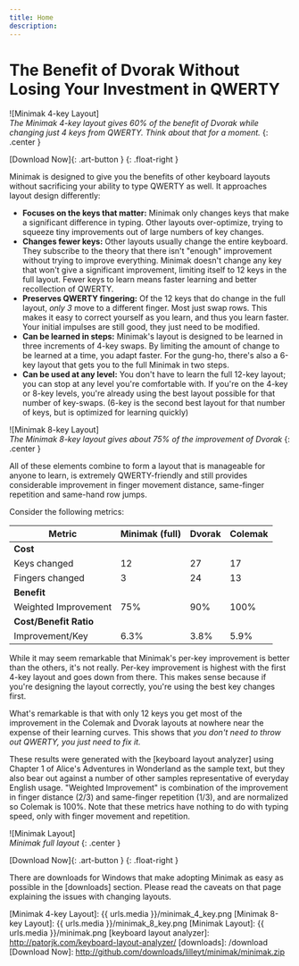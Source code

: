 ```yaml
---
title: Home
description:
---
```

The Benefit of Dvorak Without Losing Your Investment in QWERTY
==============================================================

![Minimak 4-key Layout]  
_The Minimak 4-key layout gives 60% of the benefit of Dvorak while
changing just 4 keys from QWERTY.  Think about that for a moment._
{: .center }

[Download Now]{: .art-button }
{: .float-right }

Minimak is designed to give you the benefits of other keyboard layouts
without sacrificing your ability to type QWERTY as well.  It approaches
layout design differently:

- __Focuses on the keys that matter:__  Minimak only changes keys that
  make a significant difference in typing.  Other layouts over-optimize,
  trying to squeeze tiny improvements out of large numbers of key
  changes.
- __Changes fewer keys:__ Other layouts usually change the entire
  keyboard.  They subscribe to the theory that there isn't "enough"
  improvement without trying to improve everything.  Minimak doesn't
  change any key that won't give a significant improvement, limiting
  itself to 12 keys in the full layout.  Fewer keys to learn means
  faster learning and better recollection of QWERTY.
- __Preserves QWERTY fingering:__ Of the 12 keys that do change in the
  full layout, _only 3_ move to a different finger.  Most just swap
  rows.  This makes it easy to correct yourself as you learn, and thus
  you learn faster.  Your initial impulses are still good, they just
  need to be modified.
- __Can be learned in steps:__  Minimak's layout is designed to be
  learned in three increments of 4-key swaps.  By limiting the amount of
  change to be learned at a time, you adapt faster.  For the gung-ho,
  there's also a 6-key layout that gets you to the full Minimak in two
  steps.
- __Can be used at any level:__  You don't have to learn the full 12-key
  layout; you can stop at any level you're comfortable with.  If you're
  on the 4-key or 8-key levels, you're already using the best layout
  possible for that number of key-swaps.  (6-key is the second best
  layout for that number of keys, but is optimized for learning
  quickly)

![Minimak 8-key Layout]  
_The Minimak 8-key layout gives about 75% of the improvement of Dvorak_
{: .center }

All of these elements combine to form a layout that is manageable for
anyone to learn, is extremely QWERTY-friendly and still provides
considerable improvement in finger movement distance, same-finger
repetition and same-hand row jumps.

Consider the following metrics:

|Metric                 |Minimak (full) |Dvorak  |Colemak  |
|-                      |-              |-       |-        |
|__Cost__                                                  |
|Keys changed           |12             |27      |17       |
|Fingers changed        |3              |24      |13       |
|__Benefit__                                               |
|Weighted Improvement   |75%            |90%     |100%     |
|__Cost/Benefit Ratio__                                    |
|Improvement/Key        |6.3%           |3.8%    |5.9%     |

While it may seem remarkable that Minimak's per-key improvement is
better than the others, it's not really.  Per-key improvement is highest
with the first 4-key layout and goes down from there.  This makes sense
because if you're designing the layout correctly, you're using the best
key changes first.

What's remarkable is that with only 12 keys you get most of the
improvement in the Colemak and Dvorak layouts at nowhere near the
expense of their learning curves.  This shows that _you don't need to
throw out QWERTY, you just need to fix it._

These results were generated with the [keyboard layout analyzer] using
Chapter 1 of Alice's Adventures in Wonderland as the sample text, but
they also bear out against a number of other samples representative of
everyday English usage.  "Weighted Improvement" is combination of the
improvement in finger distance (2/3) and same-finger repetition (1/3),
and are normalized so Colemak is 100%.  Note that these metrics have
nothing to do with typing speed, only with finger movement and
repetition.

![Minimak Layout]  
_Minimak full layout_
{: .center }

[Download Now]{: .art-button }
{: .float-right }

There are downloads for Windows that make adopting Minimak as easy as
possible in the [downloads] section.  Please read the caveats on that
page explaining the issues with changing layouts.

[Minimak 4-key Layout]: {{ urls.media }}/minimak_4_key.png
[Minimak 8-key Layout]: {{ urls.media }}/minimak_8_key.png
[Minimak Layout]: {{ urls.media }}/minimak.png
[keyboard layout analyzer]: http://patorjk.com/keyboard-layout-analyzer/
[downloads]: /download
[Download Now]: http://github.com/downloads/lilleyt/minimak/minimak.zip

